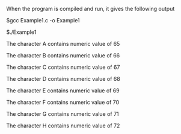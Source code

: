 When the program is compiled and run, it gives the following output

$gcc Example1.c -o Example1

$./Example1

The character A contains numeric value of 65

The character B contains numeric value of 66

The character C contains numeric value of 67

The character D contains numeric value of 68

The character E contains numeric value of 69

The character F contains numeric value of 70

The character G contains numeric value of 71

The character H contains numeric value of 72

